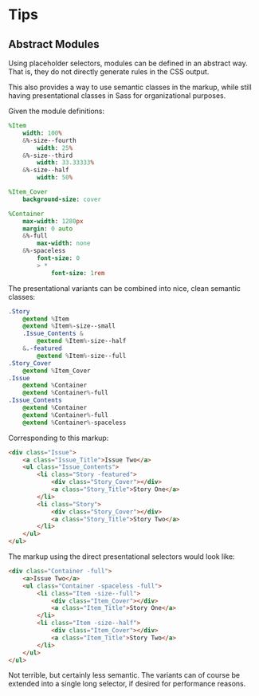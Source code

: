 
# Tips

## Abstract Modules

Using placeholder selectors, modules can be defined in an abstract way. That
is, they do not directly generate rules in the CSS output.

This also provides a way to use semantic classes in the markup, while still
having presentational classes in Sass for organizational purposes.

Given the module definitions:

```sass
%Item
    width: 100%
    &%-size--fourth
        width: 25%
    &%-size--third
        width: 33.33333%
    &%-size--half
        width: 50%

%Item_Cover
    background-size: cover

%Container
    max-width: 1280px
    margin: 0 auto
    &%-full
        max-width: none
    &%-spaceless
        font-size: 0
        > *
            font-size: 1rem
```

The presentational variants can be combined into nice, clean semantic classes:

```sass
.Story
    @extend %Item
    @extend %Item%-size--small
    .Issue_Contents &
        @extend %Item%-size--half
    &.-featured
        @extend %Item%-size--full
.Story_Cover
    @extend %Item_Cover
.Issue
    @extend %Container
    @extend %Container%-full
.Issue_Contents
    @extend %Container
    @extend %Container%-full
    @extend %Container%-spaceless
```

Corresponding to this markup:

```html
<div class="Issue">
    <a class="Issue_Title">Issue Two</a>
    <ul class="Issue_Contents">
        <li class="Story -featured">
            <div class="Story_Cover"></div>
            <a class="Story_Title">Story One</a>
        </li>
        <li class="Story">
            <div class="Story_Cover"></div>
            <a class="Story_Title">Story Two</a>
        </li>
    </ul>
</ul>
```

The markup using the direct presentational selectors would look like:

```html
<div class="Container -full">
    <a>Issue Two</a>
    <ul class="Container -spaceless -full">
        <li class="Item -size--full">
            <div class="Item_Cover"></div>
            <a class="Item_Title">Story One</a>
        </li>
        <li class="Item -size--half">
            <div class="Item_Cover"></div>
            <a class="Item_Title">Story Two</a>
        </li>
    </ul>
</ul>
```

Not terrible, but certainly less semantic. The variants can of course be
extended into a single long selector, if desired for performance reasons.

